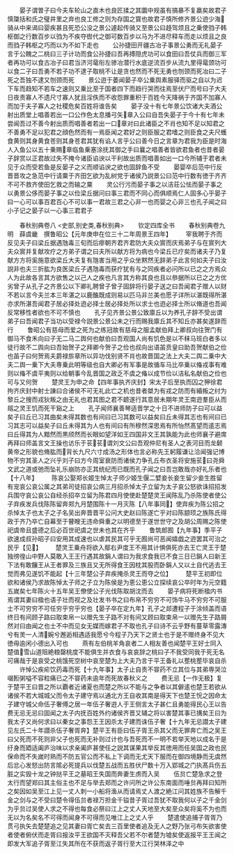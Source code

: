 <!-- { "loadSidebar": true } -->
　　晏子谓曽子曰今夫车轮山之直木也良匠揉之其圜中规虽有搞暴不复羸矣故君子慎櫽括和氏之璧井里之弃也良工修之则为存国之寳也故君子慎所修齐景公逰少海骑从中来谒曰婴疾甚且死恐公没之景公遽起传骑又至景公曰趍驾烦且之乗使驺子韩枢御之行数百步以驺为不疾夺辔代之御可数百步以马为不进尽释车而走以烦且之良而驺子韩枢之巧而以为不如下走也
　　公孙捷田开疆古冶子事景公勇而无礼晏子言于公餽之二桃曰三子计功而食公孙捷曰吾再搏隠虎功可以食田曰吾仗兵而御三军者再功可以食古冶子曰君当济河鼋衔左骖冶潜行水底逆流百步从流九里得鼋颈功可以食二子曰吾勇不若子功不逮子取桃不让是贪也然而不死无勇也刎颈而死冶曰二子死之吾独不逮又刎颈而死
　　景公逰于萎闻晏子卒公乗舆素服驿而驱之自以为迟下车而趋知不若车之速则又乗比至于国者四下而趋行哭而往焉至伏尸而号曰子大夫日夜责寡人不遗尺寸寡人犹且淫佚而不收怨罪重积于百姓今天降祸于齐国不加寡人而加于夫子寡人之社稷危矣百姓将谁告矣
　　晏子没十有七年景公饮诸大夫酒公射出质堂上唱善若出一口公作色太息播弓矢章入公曰自吾失晏子于今十有七年未尝闻吾过不善今射出质而唱善者若出一口章对曰此诸臣之不肖也知不足以知君之不善勇不足以犯君之顔色然而有一焉臣闻之君好之则臣服之君嗜之则臣食之夫尺蠖食黄则其身黄食苍则其身苍君其犹有谄人言乎公曰善今日之言章为君我为臣是时海人入鱼公以五十乗赐章临鱼乗塞涂抚其御之手曰曩之唱善者皆欲君鱼者也昔者晏子辞赏以正君故过失不掩今诸臣谄谀以干利故出质而唱善如出一口今所辅于君者未见于众而受若鱼是反晏子之义而顺谄谀之欲也固辞鱼不受
　　晏婴卒后范中行反晋晋攻之急范中行请粟于齐田乞欲为乱树党于诸侯乃説景公曰范中行数有徳于齐齐不可不救齐使田乞救之而输之粟
　　灵公行污而晏子事之以洁荘公怯而晏子事之以勇景公侈而晏子事之以俭梁丘据问曰事三君而不同心而俱顺焉仁人固多心乎晏子曰一心可以事百君百心不可以事一君故三君之心非一也而婴之心非三也孔子闻之曰小子记之晏子以一心事三君君子



　　春秋别典卷八
<史部,别史类,春秋别典>
　　钦定四库全书
　　春秋别典卷九　　　　　明　薛虞畿　撰鲁昭公【元年庚申在位三十二年周景王四年】
　　宰我聘于齐而反见夫子曰梁丘据遇虺毒三旬而后瘳朝齐君齐君防大夫众賔而庆焉弟子与在賔列大夫众賔并复献攻疗之方弟子谓之曰夫所以献方将为病也今梁丘已疗矣而诸夫子乃复献方方将奚施意欲梁丘大夫复有虺害当用之乎众坐黙然无辞弟子此言何如夫子曰汝説非也夫三折肱为良医梁丘子遇虺毒而获疗犹有与之同疾者必问所以已之之方焉众人为此故各言其方欲售之以己人之疾也凡言其方称其良也且以叅据所以已之之方优劣曾子从孔子之齐景公以下卿礼聘曾子曾子固辞将行晏子送之曰吾闻君子赠人以财不若以言今夫兰本三年湛之以鹿醢既成则易以匹马非兰美也愿子详所以湛既得所湛亦求所湛吾闻君子居必择处逰必择士居必择处所以求士也逰必择士所以脩道也吾闻反常移性者欲也不可不慎也
　　孔子见齐景公景公致廪丘以为养孔子辞不受出谓弟子曰吾闻君子当功以受禄今説景公景公未之行而赐我廪丘其不知丘亦甚矣遂辞而行
　　鲁昭公有慈母而爱之死为之练冠故有慈母之服孟献伯拜上卿叔向往贺门有御马不食禾向曰子无二马二舆何也献伯曰吾观国人尚有饥色是以不秣马班白者多以徒行故不二舆向曰吾始贺子之拜卿今贺子之俭也叔向出语苖贲皇曰助吾贺献伯之俭也苖子曰何贺焉夫爵禄旂章所以异功伐别贤不肖也故晋国之法上大夫二舆二乗中大夫二舆一乗下大夫専乗此明等级也自大卿必有军事是故循车马比卒乗以偹戎事有难则以偹不虞平夷则以给朝事今乱晋国之政乏不虞之偹以成节俭以洁私名献伯之俭也可与又何贺
　　楚灵王为申之命【四年事执齐庆封】宋太子后至执而囚之狎徐君拘齐庆封中射士諌曰合诸侯不可无礼此亡之机也昔者桀为有戎之防而有緍叛之纣为黎丘之搜而戎狄叛之由无礼也君其图之君不聼遂行其意居未期年灵王南逰羣臣从而刼之灵王饥而死干谿之上
　　孔子闻师襄善琴适晋学之十日不进师防子曰可以益矣子曰丘已习其曲矣未得其数也有间曰已习其数可以益矣曰丘未得其志也有间曰已习其志可以益矣子曰丘未得其为人也有间曰有所穆然深思焉有所怡然髙望而逺志焉曰丘得其为人黯然而黒颀然而长眼如望洋如王四国非文王其孰能为此也师襄子避席再拜曰师盖言文王操也访乐于苌苌谓刘文公曰吾观仲尼有圣人之表河目而龙颡黄帝之形貌也脩肱而背长九尺六寸成汤之形体也言必称先王躬履谦让洽闻强记博物不穷其圣人之兴乎刘子曰方今周室衰防而诸侯力争孔丘布衣圣将安施苌曰尧舜文武之道或弛而坠礼乐崩防亦正其统纪而已既而孔子闻之曰吾岂敢哉亦好礼乐者也【十八年】
　　陈哀公娶郑长姬生悼太子师少姬生偃二嬖妾长妾生留少妾生胜留有宠哀公哀公属之其弟司徒招哀公病三月招杀悼太子立留为太子哀公怒欲诛招招发兵围守哀公哀公自经杀招卒立留为陈君四月使使赴楚楚灵王闻陈乱乃杀陈使者使公子弃疾发兵伐陈陈留奔郑九月楚围陈十一月灭陈【八年事同】使弃疾为陈公招之杀悼太子也太子之子名吴出奔晋晋平公问大史赵曰陈遂亡乎对曰陈颛顼之族陈氏得政于齐乃卒亡自幕至于瞽瞍无违命舜重之以明德至于遂世世守之及胡公周赐之陈使祀虞帝且盛德之后必百世祀虞之世未也其在齐乎
　　鲁筑郎囿【九年事】季平子欲速成叔孙昭子曰安用其成速也以虐其民其可乎无囿尚可恶闻嬉戯之逰罢其可治之民乎【见】
　　楚灵王乗舟将欲入鄢右尹度王不用其计惧俱死亦去王亡灵王于楚独徬徨山中野人莫敢入王王行遇其故鋗人谓曰为我求食我已不食三日已鋗人曰新王下法有敢饟王从王者罪及三族且又无所得食王因枕其股而卧鋗人又以土自代逃去王觉而弗见遂饥不能起【十三年楚公子弃疾掩杀灵王而夺之位】
　　楚平王初即位欲和诸侯乃求故陈悼太子师之子立为陈侯是为恵公恵公立探续哀公卒时年为元空籍五嵗矣七年陈火十五年吴王僚使公子光伐陈取胡沈而去
　　晏子病将死断楹内书焉谓其妻曰楹也语子壮而视之及壮发书书之曰布帛不穷穷不可饰牛马不穷穷不可服士不可穷穷不可任穷乎穷乎穷也【晏子卒在定九年】孔子之郯遭程子于涂倾盖而语终日有间顾子路曰取束帛一以赠先生子路不对有间又顾曰取束帛一以赠先生子路屑然对曰由闻之也士不中而见女无媒而嫁君子不取也孔子曰诗不云乎野有蔓草零露漙兮有羙一人清婉兮邂逅相遇适我愿兮今程子乃天下之贤士也于是不赠终身不见大徳毋逾闲小德出入可也
　　燕有左伯桃羊角哀者二人相友善也闻楚平王好士同入楚值雪山道阻絶粮罄桃度不能俱生并衣食与哀哀辞之桃曰子不我受同我于死无名可痛哉于是哀受之桃饿死空树中哀至楚为上大夫乃言于平王备礼以塟桃塟毕哀自杀
　　许悼公疾疟饮药毒而死【十九年事】太子止自责不甞药不立其位与其弟専哭泣啜餰粥嗌不容粒痛已之不甞药未逾年而死故春秋义之
　　费无忌【一作无极】复于楚平王曰晋之所以覇者近诸夏也而楚之所以不能与之争者以其僻逺也楚王若欲从诸侯不若大城城父而令太子建守焉以通北方王自收其南是得天下也楚王恱之因命太子建守城父命伍子奢傅之居一年伍子奢逰人于王侧言太子甚仁且勇能得民心王以告费无忌无忌曰固闻之太子内抚百姓外约诸侯齐晋又辅之将以害楚其事已搆矣王曰为我太子又尚何求曰以秦女之事怨王王因杀太子建而诛伍子奢【十九年无忌譛太子建见左氏二十年譛杀伍子奢胥奔】楚平王有臣曰伍子胥王杀其父而无罪奔亡而之吴王曰父死而不死则非父子也死而无补则过计也与吾死而不一明不若举天地以成名于是纡身而廼适阖庐治味以求亲阖庐甚使任之説其谋果其举反其徳用而任吴国之政也民保命而不失嵗时熟而不防五官公而不私上下调而无尤天下服而在御四境静而无虞然后忿心发怒出防言隂必死提兵以伐楚五战而五胜伏尸数十万入郢城之门执髙兵伤五脏之实毁十龙之钟挞平王之墓昭王失国而奔妻生虏而入吴
　　伍贠亡楚急求之登太行而望郑曰其主俗主也不足与举去郑而之许问所之许公东南面而唾贠再拜曰知所之矣因如吴至江上见一丈人刺一小船将渔从而请焉丈人渡之絶江问其姓族不告解千金之剑与之不受曰楚令得伍贠者禄万担金千镒昔子胥过吾犹不取我何以子之千金剑为乎贠过吴使人求之不得也每食必祭曰江上之丈人天地至大矣至众矣将奚不为也而无以为名矣名不可得而闻身不可得而见唯江上之丈人乎
　　楚遣使追捕子胥胥乃贯弓执矢去楚楚追之见其妻曰胥亡矣去三百里使者追及无人之野乃张弓布矢欲害使者使者俯伏而走胥曰报汝平王欲国不灭释吾父若不尔者楚为墟矣使返报平王王闻之即发大军追子胥至江失其所在不获而返子胥行至大江行哭林泽之中
